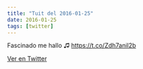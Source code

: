 ```yaml
---
title: "Tuit del 2016-01-25"
date: 2016-01-25
tags: [twitter]
---
```


Fascinado me hallo ♫ https://t.co/Zdh7anil2b



[Ver en Twitter](https://twitter.com/i/web/status/691604752803696640)
